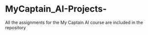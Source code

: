 # MyCaptain_AI-Projects-
All the assignments for the My Captain AI course are included in the repository
